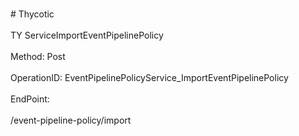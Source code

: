 <br>#     Thycotic</br>
<br>TY ServiceImportEventPipelinePolicy</br>
<br>Method: Post</br>
<br>OperationID: EventPipelinePolicyService_ImportEventPipelinePolicy</br>
<br>EndPoint:</br>
<br>/event-pipeline-policy/import</br>
